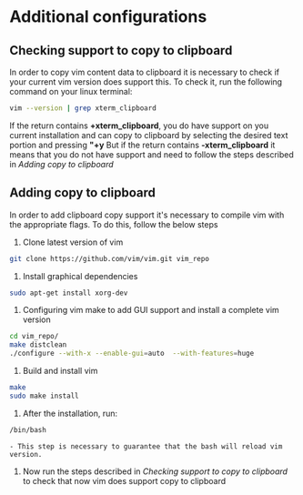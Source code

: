 # Additional configurations

## Checking support to copy to clipboard
In order to copy vim content data to clipboard it is necessary to check if your current vim version does support this. To check it, run the following command on your linux terminal:
```sh
vim --version | grep xterm_clipboard
```
If the return contains **+xterm_clipboard**, you do have support on you current installation and can copy to clipboard by selecting the desired text portion and pressing **"+y**
But if the return contains **-xterm_clipboard** it means that you do not have support and need to follow the steps described in *Adding copy to clipboard*

## Adding copy to clipboard
In order to add clipboard copy support it's necessary to compile vim with the appropriate flags. To do this, follow the below steps

1. Clone latest version of vim
```sh
git clone https://github.com/vim/vim.git vim_repo
```
1. Install graphical dependencies
```sh
sudo apt-get install xorg-dev
```
1. Configuring vim make to add GUI support and install a complete vim version
```sh
cd vim_repo/
make distclean
./configure --with-x --enable-gui=auto  --with-features=huge
```
1. Build and install vim
```sh
make
sudo make install
```
1. After the installation, run:
```sh
/bin/bash
```
    - This step is necessary to guarantee that the bash will reload vim version.
1. Now run the steps described in *Checking support to copy to clipboard* to check that now vim does support copy to clipboard
